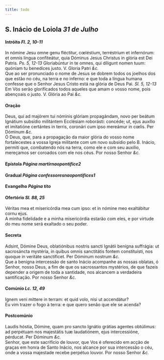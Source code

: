 ```yaml
---
title: todo
---
```

<h2 class="text-center">S. Inácio de Loiola <em>31 de Julho</em></h2>

<h4 class="text-center">Intróito <em>Fl. 2, 10-11</em></h4>
<div class="container-fluid">
<div class="row">
<div class="dropcap text-justify">
In nómine Jesu omne genu fléctitur, cœléstium, terréstrium et infernórum: et omnis lingua confiteátur, quia Dóminus Jesus Christus in glória est Dei Patris. <em>Ps. 5, 12-13</em> Gloriabúntur in te omnes, qui díligunt nomen tuum: quóniam tu benedíces justo.
V. Gloria Patri <em>&c.</em>
</div>
<div class="dropcap text-justify">
Que ao ser pronunciado o nome de Jesus se dobrem todos os joelhos dos que estão no céu, na terra e no inferno: e que toda a língua humana confesse que o Senhor Jesus Cristo está na glória de Deus Pai. <em>Sl. 5, 12-13</em> Em Vós serão glorificados todos aqueles que amam o vosso nome, pois abençoais o justo.
V. Glória ao Pai <em>&c.</em>
</div>
</div>
</div>

<h4 class="text-center">Oração</h4>
<div class="container-fluid">
<div class="row">
<div class="dropcap text-justify">
Deus, qui ad majórem tui nóminis glóriam propagándam, novo per beátum Ignátium subsídio militántem Ecclésiam roborásti: concéde; ut, ejus auxílio et imitatióne certántes in terris, coronári cum ipso mereámur in cœlis. Per Dóminum <em>&c.</em>
</div>
<div class="dropcap text-justify">
Ó Deus, que, para a propagação da maior glória do vosso nome fortalecestes a vossa Igreja militante com um novo subsídio pelo B. Inácio, permiti que, combatendo nós na terra, como ele e com seu auxílio, mereçamos ser coroados com ele nos céus. Por nosso Senhor <em>&c.</em>
</div>
</div>
</div>

<h4 class="text-center">Epístola <em>Página martirnaopontifice2</em></h4>

<h4 class="text-center">Gradual <em>Página confessoresnaopontifices1</em></h4>

<h4 class="text-center">Evangelho <em>Página tito</em></h4>

<h4 class="text-center">Ofertório <em>Sl. 88, 25</em></h4>
<div class="container-fluid">
<div class="row">
<div class="dropcap text-justify">
Véritas mea et misericórdia mea cum ipso: et in nómine meo exaltábitur cornu ejus.
</div>
<div class="dropcap text-justify">
A minha fidelidade e a minha misericórdia estarão com eles, e por virtude do meu nome será exaltado o seu poder.
</div>
</div>
</div>

<h4 class="text-center">Secreta</h4>
<div class="container-fluid">
<div class="row">
<div class="dropcap text-justify">
Adsint, Dómine Deus, oblatiónibus nostris sancti Ignátii benígna suffrágia: ut sacrosáncta mystéria, in quibus omnis sanctitátis fontem constituísti, nos quoque in veritáte sanctíficet. Per Dóminum nostrum <em>&c.</em>
</div>
<div class="dropcap text-justify">
Que a benigna intercessão de santo Inácio acompanhe as nossas oblatas, ó Senhor, nosso Deus, a fim de que os sacrossantos mystérios, de que fazeis depender a origem de toda a santidade, nos alcancem a verdadeira santificação. Por nosso Senhor <em>&c.</em>
</div>
</div>
</div>

<h4 class="text-center">Comúnio <em>Lc. 12, 49</em></h4>
<div class="container-fluid">
<div class="row">
<div class="dropcap text-justify">
Ignem veni míttere in terram: et quid volo, nisi ut accendátur?
</div>
<div class="dropcap text-justify">
Eu vim trazer o fogo à terra: e que quero senão que ele se acenda?
</div>
</div>
</div>

<h4 class="text-center">Postcomúnio</h4>
<div class="container-fluid">
<div class="row">
<div class="dropcap text-justify">
Laudis hóstia, Dómine, quam pro sancto Ignátio grátias agentes obtúlimus: ad perpétuam nos majestátis tuæ laudatiónem, ejus intercessióne, pérducat. Per Dóminum <em>&c.</em>
</div>
<div class="dropcap text-justify">
Senhor, que este sacrifício de louvor, que Vos é oferecido em acção de graças em honra de Santo Inácio, nos alcance por sua intercessão o céu, onde a vossa majestade recebe perpétuo louvor. Por nosso Senhor <em>&c.</em>
</div>
</div>
</div>
